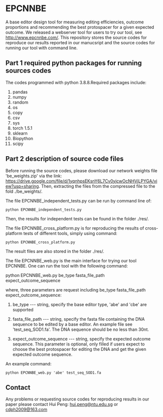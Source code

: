 # EPCNNBE
A base editor design tool for measuring editing efficiencies, outcome proportions and recommending the best protospacer for a given expected outcome.
We released a webserver tool for users to try our tool, see http://www.epcnnbe.com/. This repository stores the source codes for reproduce our results reported in our manucsript and the source codes for running our tool with command line.

## Part 1 required python packages for running sources codes
The codes programmed with python 3.8.8.Required packages include:
1. pandas
2. numpy
3. random
4. os
5. copy
6. csv
7. sys
8. torch 1.5.1
9. sklearn
10. Biopython
11. scipy

## Part 2 description of source code files
Before running the source codes, please download our network weights file 'be_weights.zip' via the link: https://drive.google.com/file/d/1yqnhpsEKsnY6L7Cv0yjcwOcNHVjLPYGA/view?usp=sharing.
Then, extracting the files from the compressed file to the fold ./be_weights/.

The file EPCNNBE_independent_tests.py can be run by command line of:

    python EPCNNBE_independent_tests.py

Then, the results for independent tests can be found in the folder ./res/.

The file EPCNNBE_cross_platform.py is for reproducing the results of cross-platform tests of different tools, simply using command:

    python EPCNNBE_cross_platform.py

The result files are also stored in the folder ./res/.

The file EPCNNBE_web.py is the main interface for trying our tool EPCNNBE. One can run the tool with the following command:

python EPCNNBE_web.py be_type fasta_file_path expect_outcome_sequence

where, three parameters are request including be_type fasta_file_path expect_outcome_sequence:

1. be_type --- string, specify the base editor type, 'abe' and 'cbe' are supported

2. fasta_file_path --- string, specify the fasta file containing the DNA sequence to be edited by a base editor. An example file see 'test_seq_SOD1.fa'. The DNA sequence should be no less than 30nt.

3. expect_outcome_sequence --- string, specify the expected outcome sequence. This parameter is optional, only filled if users expect to choose the best protospacer for editing the DNA and get the given expected outcome sequence. 

An example command:

    python EPCNNBE_web.py 'abe' test_seq_SOD1.fa 			

## Contact
Any problems or requesting source codes for reproducing results in our paper please contact 
    Hui Peng: hui.peng@ntu.edu.sg or cdph2009@163.com

                        
